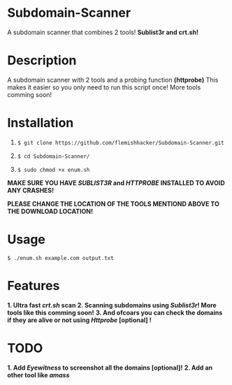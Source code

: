 # Subdomain-Scanner
A subdomain scanner that combines 2 tools! **Sublist3r and crt.sh!**

# Description
A subdomain scanner with 2 tools and a probing function **(httprobe)**
This makes it easier so you only need to run this script once! More tools comming soon! 

# Installation
1. `$ git clone https://github.com/flemishhacker/Subdomain-Scanner.git`

2. `$ cd Subdomain-Scanner/`

3. `$ sudo chmod +x enum.sh`

**MAKE SURE YOU HAVE *SUBLIST3R* and *HTTPROBE* INSTALLED TO AVOID ANY CRASHES!**

**PLEASE CHANGE THE LOCATION OF THE TOOLS MENTIOND ABOVE TO THE DOWNLOAD LOCATION!**

# Usage

`$ ./enum.sh example.com output.txt`

# Features

**1. Ultra fast *crt.sh* scan**
**2. Scanning subdomains using *Sublist3r*! More tools like this comming soon!**
**3. And ofcoars you can check the domains if they are alive or not using *Httprobe* [optional] !**

# TODO
**1. Add *Eyewitness* to screenshot all the domains [optional]!**
**2. Add an other tool like *amass***
